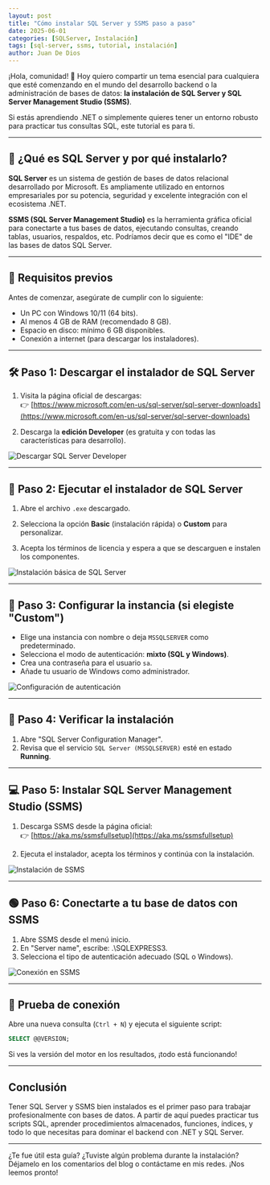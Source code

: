 ```yaml
---
layout: post
title: "Cómo instalar SQL Server y SSMS paso a paso"
date: 2025-06-01
categories: [SQLServer, Instalación]
tags: [sql-server, ssms, tutorial, instalación]
author: Juan De Dios
---
```


¡Hola, comunidad! 👋 Hoy quiero compartir un tema esencial para cualquiera que esté comenzando en el mundo del desarrollo backend o la administración de bases de datos: **la instalación de SQL Server y SQL Server Management Studio (SSMS)**.

Si estás aprendiendo .NET o simplemente quieres tener un entorno robusto para practicar tus consultas SQL, este tutorial es para ti.

---

## 🧩 ¿Qué es SQL Server y por qué instalarlo?

**SQL Server** es un sistema de gestión de bases de datos relacional desarrollado por Microsoft. Es ampliamente utilizado en entornos empresariales por su potencia, seguridad y excelente integración con el ecosistema .NET.

**SSMS (SQL Server Management Studio)** es la herramienta gráfica oficial para conectarte a tus bases de datos, ejecutando consultas, creando tablas, usuarios, respaldos, etc. Podríamos decir que es como el "IDE" de las bases de datos SQL Server.

---

## 🚀 Requisitos previos

Antes de comenzar, asegúrate de cumplir con lo siguiente:

- Un PC con Windows 10/11 (64 bits).
- Al menos 4 GB de RAM (recomendado 8 GB).
- Espacio en disco: mínimo 6 GB disponibles.
- Conexión a internet (para descargar los instaladores).

---

## 🛠️ Paso 1: Descargar el instalador de SQL Server

1. Visita la página oficial de descargas:  
   👉 [https://www.microsoft.com/en-us/sql-server/sql-server-downloads](https://www.microsoft.com/en-us/sql-server/sql-server-downloads)

2. Descarga la **edición Developer** (es gratuita y con todas las características para desarrollo).

![Descargar SQL Server Developer](../assets/img/sql-server-descarga-developer.png)

---

## 🧙 Paso 2: Ejecutar el instalador de SQL Server

1. Abre el archivo `.exe` descargado.
2. Selecciona la opción **Basic** (instalación rápida) o **Custom** para personalizar.

3. Acepta los términos de licencia y espera a que se descarguen e instalen los componentes.

![Instalación básica de SQL Server](../assets/img/sql-server-instalador-basico.png)

---

## 🧾 Paso 3: Configurar la instancia (si elegiste "Custom")

- Elige una instancia con nombre o deja `MSSQLSERVER` como predeterminado.
- Selecciona el modo de autenticación: **mixto (SQL y Windows)**.
- Crea una contraseña para el usuario `sa`.
- Añade tu usuario de Windows como administrador.

![Configuración de autenticación](../assets/img/sql-server-autenticacion.png)

---

## 🧪 Paso 4: Verificar la instalación

1. Abre "SQL Server Configuration Manager".
2. Revisa que el servicio `SQL Server (MSSQLSERVER)` esté en estado **Running**.

---

## 💻 Paso 5: Instalar SQL Server Management Studio (SSMS)

1. Descarga SSMS desde la página oficial:  
   👉 [https://aka.ms/ssmsfullsetup](https://aka.ms/ssmsfullsetup)

2. Ejecuta el instalador, acepta los términos y continúa con la instalación.

![Instalación de SSMS](../assets/img/ssms-instalacion.png)

---

## 🟢 Paso 6: Conectarte a tu base de datos con SSMS

1. Abre SSMS desde el menú inicio.
2. En "Server name", escribe: .\SQLEXPRESS3. 
3. Selecciona el tipo de autenticación adecuado (SQL o Windows).

![Conexión en SSMS](../assets/img/ssms-conexion.png)

---

## 🧪 Prueba de conexión

Abre una nueva consulta (`Ctrl + N`) y ejecuta el siguiente script:

```sql
SELECT @@VERSION;
```

Si ves la versión del motor en los resultados, ¡todo está funcionando!

---

## Conclusión
Tener SQL Server y SSMS bien instalados es el primer paso para trabajar profesionalmente con bases de datos. A partir de aquí puedes practicar tus scripts SQL, aprender procedimientos almacenados, funciones, índices, y todo lo que necesitas para dominar el backend con .NET y SQL Server.

---

¿Te fue útil esta guía? ¿Tuviste algún problema durante la instalación? Déjamelo en los comentarios del blog o contáctame en mis redes. ¡Nos leemos pronto!
